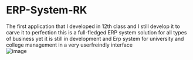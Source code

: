 # ERP-System-RK
The first application that I developed in 12th class and I still develop it to carve it to perfection this is a full-fledged ERP system solution for all types of business yet it is still in development and Erp system for university and college management in a very userfreindly interface   
![image](https://github.com/RajKrishna2123/ERP-System-RK/assets/58541488/978f3e58-44e9-4f27-976c-64f3bd4427cd)
